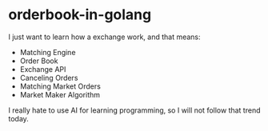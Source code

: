 # orderbook-in-golang
I just want to learn how a exchange work, and that means:
- Matching Engine
- Order Book
- Exchange API
- Canceling Orders
- Matching Market Orders
- Market Maker Algorithm

I really hate to use AI for learning programming, so I will not follow that trend today.


